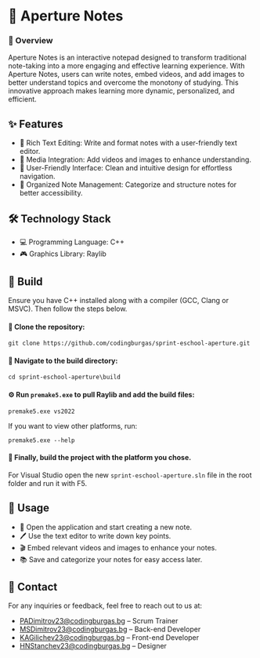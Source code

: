# 📓 Aperture Notes

### 📢 Overview

Aperture Notes is an interactive notepad designed to transform traditional note-taking into a more engaging and effective learning experience. With Aperture Notes, users can write notes, embed videos, and add images to better understand topics and overcome the monotony of studying. This innovative approach makes learning more dynamic, personalized, and efficient.

## ✨ Features

- 📝 Rich Text Editing: Write and format notes with a user-friendly text editor.
- 🎥 Media Integration: Add videos and images to enhance understanding.
- 🎨 User-Friendly Interface: Clean and intuitive design for effortless navigation.
- 📂 Organized Note Management: Categorize and structure notes for better accessibility.

## 🛠 Technology Stack

- 💻 Programming Language: C++
- 🎮 Graphics Library: Raylib

## 📌 Build

Ensure you have C++ installed along with a compiler (GCC, Clang or MSVC). Then follow the steps below.

#### 📂 Clone the repository:

```
git clone https://github.com/codingburgas/sprint-eschool-aperture.git
```

#### 📁 Navigate to the build directory:

```
cd sprint-eschool-aperture\build
```

#### ⚙️ Run `premake5.exe` to pull Raylib and add the build files:

```
premake5.exe vs2022
```

If you want to view other platforms, run:
```
premake5.exe --help
```

#### 🔨 Finally, build the project with the platform you chose.

For Visual Studio open the new `sprint-eschool-aperture.sln` file in the root folder and run it with F5.

## 🚀 Usage

- 📖 Open the application and start creating a new note.
- 🖊 Use the text editor to write down key points.
- 🎬 Embed relevant videos and images to enhance your notes.
- 📚 Save and categorize your notes for easy access later.

## 📧 Contact

For any inquiries or feedback, feel free to reach out to us at:

- PADimitrov23@codingburgas.bg – Scrum Trainer
- MSDimitrov23@codingburgas.bg – Back-end Developer
- KAGilichev23@codingburgas.bg – Front-end Developer
- HNStanchev23@codingburgas.bg – Designer